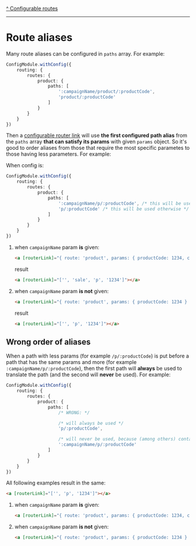 [^ Configurable routes](../README.md)

---

# Route aliases

Many route aliases can be configured in `paths` array. For example:

```typescript
ConfigModule.withConfig({
    routing: {
        routes: {
            product: {
                paths: [
                    ':campaignName/product/:productCode',
                    'product/:productCode'
                ]
            }
        }
    }
})
```

Then a [configurable router link](./configurable-router-links.md) will use **the first configured path alias** from the `paths` array **that can satisfy its params** with given `params` object. So it's good to order aliases from those that require the most specific parametes to those having less parameters. For example:

When config is:

```typescript
ConfigModule.withConfig({
    routing: {
        routes: {
            product: {
                paths: [
                    ':campaignName/p/:productCode', /* this will be used when `campaignName` param is given */
                    'p/:productCode' /* this will be used otherwise */
                ]
            }
        }
    }
})
```

1. when `campaignName` param **is** given:

    ```html
    <a [routerLink]="{ route: 'product', params: { productCode: 1234, campaignName: 'sale' } } | cxUrl"></a>
    ```

    result

    ```html
    <a [routerLink]="['', 'sale', 'p', '1234']"></a>
    ```

2. when `campaignName` param **is not** given:

    ```html
    <a [routerLink]="{ route: 'product', params: { productCode: 1234 } } | cxUrl"></a>
    ```

    result

    ```html
    <a [routerLink]="['', 'p', '1234']"></a>
    ```

## Wrong order of aliases

When a path with less params (for example `/p/:productCode`) is put before a path that has the same params and more (for example `:campaignName/p/:productCode`), then the first path will **always** be used to translate the path (and the second will **never** be used). For example:

```typescript
ConfigModule.withConfig({
    routing: {
        routes: {
            product: {
                paths: [
                    /* WRONG: */

                    /* will always be used */
                    'p/:productCode', 

                    /* will never be used, because (among others) contains the same params as above */
                    ':campaignName/p/:productCode'
                ]
            }
        }
    }
})
```

All following examples result in the same:

```html
<a [routerLink]="['', 'p', '1234']"></a>
```

 1. when `campaignName` param **is** given:
 
     ```html
     <a [routerLink]="{ route: 'product', params: { productCode: 1234, campaignName: 'sale' } } | cxUrl"></a>
     ```

 2. when `campaignName` param **is not** given:

     ```html
     <a [routerLink]="{ route: 'product', params: { productCode: 1234 } } | cxUrl"></a>
     ```